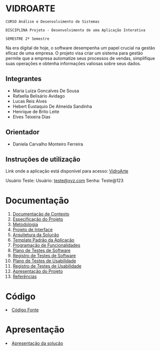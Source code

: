 # VIDROARTE

`CURSO Análise e Desenvolvimento de Sistemas`

`DISCIPLINA Projeto - Desenvolvimento de uma Aplicação Interativa`

`SEMESTRE 2º Semestre`

Na era digital de hoje, o software desempenha um papel crucial na gestão eficaz de uma empresa. O projeto visa criar um sistema para gestão permite que a empresa automatize seus processos de vendas, simplifique suas operações e obtenha informações valiosas sobre seus dados. 

## Integrantes

* Maria Luiza Goncalves De Sousa
* Rafaella Belisário Avidago
* Lucas Reis Alves
* Hebert Eustaquio De Almeida Sandinha
* Henrique de Brito Leite 
* Elves Teixeira Dias
## Orientador

* Daniela Carvalho Monteiro Ferreira

## Instruções de utilização

Link onde a aplicação está disponível para acesso:
[VidroArte](https://vidroarte.azurewebsites.net/)

Usuário Teste:
Usuário: teste@xyz.com
Senha: Teste@123

# Documentação

<ol>
<li><a href="docs/01-Documentação de Contexto.md"> Documentação de Contexto</a></li>
<li><a href="docs/02-Especificação do Projeto.md"> Especificação do Projeto</a></li>
<li><a href="docs/03-Metodologia.md"> Metodologia</a></li>
<li><a href="docs/04-Projeto de Interface.md"> Projeto de Interface</a></li>
<li><a href="docs/05-Arquitetura da Solução.md"> Arquitetura da Solução</a></li>
<li><a href="docs/06-Template Padrão da Aplicação.md"> Template Padrão da Aplicação</a></li>
<li><a href="docs/07-Programação de Funcionalidades.md"> Programação de Funcionalidades</a></li>
<li><a href="docs/08-Plano de Testes de Software.md"> Plano de Testes de Software</a></li>
<li><a href="docs/09-Registro de Testes de Software.md"> Registro de Testes de Software</a></li>
<li><a href="docs/10-Plano de Testes de Usabilidade.md"> Plano de Testes de Usabilidade</a></li>
<li><a href="docs/11-Registro de Testes de Usabilidade.md"> Registro de Testes de Usabilidade</a></li>
<li><a href="docs/12-Apresentação do Projeto.md"> Apresentação do Projeto</a></li>
<li><a href="docs/13-Referências.md"> Referências</a></li>
</ol>

# Código

<li><a href="src/README.md"> Código Fonte</a></li>

# Apresentação

<li><a href="presentation/README.md"> Apresentação da solução</a></li>
